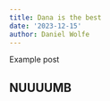 ```yaml
---
title: Dana is the best
date: '2023-12-15'
author: Daniel Wolfe
---
```


Example post

<div>
<h2>NUUUUMB</h2>
</div>
